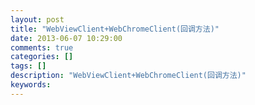 ```yaml
---
layout: post
title: "WebViewClient+WebChromeClient(回调方法)"
date: 2013-06-07 10:29:00 
comments: true
categories: []
tags: []
description: "WebViewClient+WebChromeClient(回调方法)"
keywords: 
---
```





